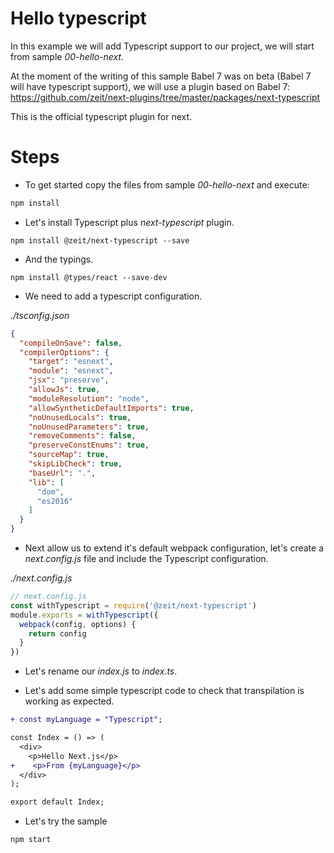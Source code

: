 # Hello typescript

In this example we will add Typescript support to our project, we will start from sample _00-hello-next_.

At the moment of the writing of this sample Babel 7 was on beta (Babel 7 will have typescript support), we will use
a plugin based on Babel 7: https://github.com/zeit/next-plugins/tree/master/packages/next-typescript

This is the official typescript plugin for next.

# Steps

- To get started copy the files from sample _00-hello-next_ and execute:

```bash
npm install
```

- Let's install Typescript plus _next-typescript_ plugin.

```
npm install @zeit/next-typescript --save
```

- And the typings.

```
npm install @types/react --save-dev
```

- We need to add a typescript configuration.

_./tsconfig.json_

```json
{
  "compileOnSave": false,
  "compilerOptions": {
    "target": "esnext",
    "module": "esnext",
    "jsx": "preserve",
    "allowJs": true,
    "moduleResolution": "node",
    "allowSyntheticDefaultImports": true,
    "noUnusedLocals": true,
    "noUnusedParameters": true,
    "removeComments": false,
    "preserveConstEnums": true,
    "sourceMap": true,
    "skipLibCheck": true,
    "baseUrl": ".",
    "lib": [
      "dom",
      "es2016"
    ]
  }
}
```

- Next allow us to extend it's default webpack configuration,
let's create a _next.config.js_ file and include the Typescript configuration.

_./next.config.js_

```javascript
// next.config.js
const withTypescript = require('@zeit/next-typescript')
module.exports = withTypescript({
  webpack(config, options) {
    return config
  }
})
```

- Let's rename our _index.js_ to _index.ts_.

- Let's add some simple typescript code to check that 
transpilation is working as expected.

```diff 
+ const myLanguage = "Typescript";

const Index = () => (
  <div>
    <p>Hello Next.js</p>
+    <p>From {myLanguage}</p>
  </div>
);

export default Index;
```

- Let's try the sample

```bash
npm start
```



